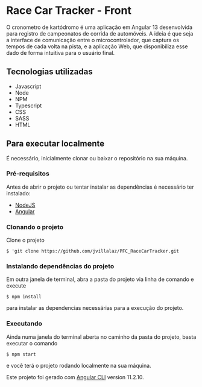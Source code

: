 # Race Car Tracker - Front

O cronometro de kartódromo é uma aplicação em Angular 13 desenvolvida para registro de campeonatos de corrida de automóveis. 
A ideia é que seja a interface de comunicação entre o microcontrolador, que captura os tempos de cada volta na pista, e a aplicação Web, que disponibiliza
esse dado de forma intuitiva para o usuário final.

## Tecnologias utilizadas
 * Javascript
 * Node
 * NPM
 * Typescript
 * CSS
 * SASS
 * HTML

## Para executar localmente
 É necessário, inicialmente clonar ou baixar o repositório na sua máquina.
 
### Pré-requisitos 
 Antes de abrir o projeto ou tentar instalar as dependências é necessário ter instalado:
  * [NodeJS](https://nodejs.org/en/)
  * [Angular](https://angular.io/cli)

### Clonando o projeto
Clone o projeto 

  `$ 'git clone https://github.com/jvillalaz/PFC_RaceCarTracker.git`



### Instalando dependências do projeto
Em outra janela de terminal, abra a pasta do projeto via linha de comando e execute

  `$ npm install`
  
para instalar as dependencias necessárias para a execução do projeto. 

### Executando
Ainda numa janela do terminal aberta no caminho da pasta do projeto, basta executar o comando
  
  `$ npm start `
  
e você terá o projeto rodando localmente na sua máquina.



Este projeto foi gerado com [Angular CLI](https://github.com/angular/angular-cli) version 11.2.10.
